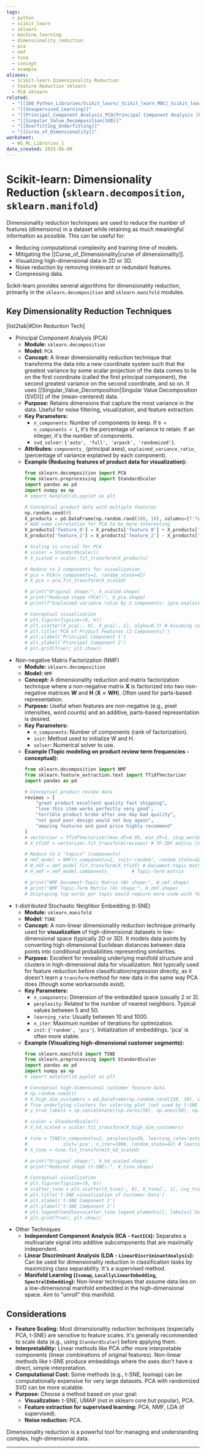 ```yaml
---
tags:
  - python
  - scikit_learn
  - sklearn
  - machine_learning
  - dimensionality_reduction
  - pca
  - nmf
  - tsne
  - concept
  - example
aliases:
  - Scikit-learn Dimensionality Reduction
  - Feature Reduction sklearn
  - PCA sklearn
related:
  - "[[160_Python_Libraries/Scikit_learn/_Scikit_learn_MOC|_Scikit_learn_MOC]]"
  - "[[Unsupervised_Learning]]"
  - "[[Principal_Component_Analysis_PCA|Principal Component Analysis (PCA)]]"
  - "[[Singular_Value_Decomposition|SVD]]"
  - "[[Overfitting_Underfitting]]"
  - "[[Curse_of_Dimensionality]]"
worksheet:
  - WS_ML_Libraries_1
date_created: 2025-06-09
---
```

# Scikit-learn: Dimensionality Reduction (`sklearn.decomposition`, `sklearn.manifold`)

Dimensionality reduction techniques are used to reduce the number of features (dimensions) in a dataset while retaining as much meaningful information as possible. This can be useful for:
-   Reducing computational complexity and training time of models.
-   Mitigating the [[Curse_of_Dimensionality|curse of dimensionality]].
-   Visualizing high-dimensional data in 2D or 3D.
-   Noise reduction by removing irrelevant or redundant features.
-   Compressing data.

Scikit-learn provides several algorithms for dimensionality reduction, primarily in the `sklearn.decomposition` and `sklearn.manifold` modules.

## Key Dimensionality Reduction Techniques

[list2tab|#Dim Reduction Tech]
- Principal Component Analysis (PCA)
    - **Module:** `sklearn.decomposition`
    - **Model:** `PCA`
    - **Concept:** A linear dimensionality reduction technique that transforms the data into a new coordinate system such that the greatest variance by some scalar projection of the data comes to lie on the first coordinate (called the first principal component), the second greatest variance on the second coordinate, and so on. It uses [[Singular_Value_Decomposition|Singular Value Decomposition (SVD)]] of the (mean-centered) data.
    - **Purpose:** Retains dimensions that capture the most variance in the data. Useful for noise filtering, visualization, and feature extraction.
    - **Key Parameters:**
        -   `n_components`: Number of components to keep. If `0 < n_components < 1`, it's the percentage of variance to retain. If an integer, it's the number of components.
        -   `svd_solver`: `{'auto', 'full', 'arpack', 'randomized'}`.
    - **Attributes:** `components_` (principal axes), `explained_variance_ratio_` (percentage of variance explained by each component).
    - **Example (Reducing features of product data for visualization):**
        ```python
        from sklearn.decomposition import PCA
        from sklearn.preprocessing import StandardScaler
        import pandas as pd
        import numpy as np
        # import matplotlib.pyplot as plt

        # Conceptual product data with multiple features
        np.random.seed(0)
        X_products = pd.DataFrame(np.random.rand(100, 10), columns=[f'feature_{i}' for i in range(10)])
        # Add some correlation for PCA to be more interesting
        X_products['feature_0'] = X_products['feature_0'] + X_products['feature_1'] * 0.5
        X_products['feature_2'] = X_products['feature_2'] - X_products['feature_3'] * 0.7

        # Scaling is crucial for PCA
        # scaler = StandardScaler()
        # X_scaled = scaler.fit_transform(X_products)

        # Reduce to 2 components for visualization
        # pca = PCA(n_components=2, random_state=42)
        # X_pca = pca.fit_transform(X_scaled)

        # print("Original shape:", X_scaled.shape)
        # print("Reduced shape (PCA):", X_pca.shape)
        # print(f"Explained variance ratio by 2 components: {pca.explained_variance_ratio_.sum():.4f}")

        # Conceptual visualization
        # plt.figure(figsize=(8, 6))
        # plt.scatter(X_pca[:, 0], X_pca[:, 1], alpha=0.7) # Assuming some coloring 'c' if target exists
        # plt.title('PCA of Product Features (2 Components)')
        # plt.xlabel('Principal Component 1')
        # plt.ylabel('Principal Component 2')
        # plt.grid(True); plt.show()
        ```
- Non-negative Matrix Factorization (NMF)
    - **Module:** `sklearn.decomposition`
    - **Model:** `NMF`
    - **Concept:** A dimensionality reduction and matrix factorization technique where a non-negative matrix $\mathbf{X}$ is factorized into two non-negative matrices $\mathbf{W}$ and $\mathbf{H}$ ($\mathbf{X} \approx \mathbf{W}\mathbf{H}$). Often used for parts-based representation.
    - **Purpose:** Useful when features are non-negative (e.g., pixel intensities, word counts) and an additive, parts-based representation is desired.
    - **Key Parameters:**
        -   `n_components`: Number of components (rank of factorization).
        -   `init`: Method used to initialize W and H.
        -   `solver`: Numerical solver to use.
    - **Example (Topic modeling on product review term frequencies - conceptual):**
        ```python
        from sklearn.decomposition import NMF
        from sklearn.feature_extraction.text import TfidfVectorizer
        import pandas as pd

        # Conceptual product review data
        reviews = [
            "great product excellent quality fast shipping",
            "love this item works perfectly very good",
            "terrible product broke after one day bad quality",
            "not good poor design would not buy again",
            "amazing features and good price highly recommend"
        ]
        # vectorizer = TfidfVectorizer(max_df=0.95, min_df=1, stop_words='english')
        # X_tfidf = vectorizer.fit_transform(reviews) # TF-IDF matrix (non-negative)

        # Reduce to 2 "topics" (components)
        # nmf_model = NMF(n_components=2, init='random', random_state=42, max_iter=500) # max_iter might need adjustment
        # W_nmf = nmf_model.fit_transform(X_tfidf) # Document-topic matrix
        # H_nmf = nmf_model.components_        # Topic-term matrix

        # print("NMF Document-Topic Matrix (W) shape:", W_nmf.shape)
        # print("NMF Topic-Term Matrix (H) shape:", H_nmf.shape)
        # Displaying top words per topic would require more code with feature_names_from_vectorizer
        ```
- t-distributed Stochastic Neighbor Embedding (t-SNE)
    - **Module:** `sklearn.manifold`
    - **Model:** `TSNE`
    - **Concept:** A non-linear dimensionality reduction technique primarily used for **visualization** of high-dimensional datasets in low-dimensional space (typically 2D or 3D). It models data points by converting high-dimensional Euclidean distances between data points into conditional probabilities representing similarities.
    - **Purpose:** Excellent for revealing underlying manifold structure and clusters in high-dimensional data for visualization. Not typically used for feature reduction before classification/regression directly, as it doesn't learn a `transform` method for new data in the same way PCA does (though some workarounds exist).
    - **Key Parameters:**
        -   `n_components`: Dimension of the embedded space (usually 2 or 3).
        -   `perplexity`: Related to the number of nearest neighbors. Typical values between 5 and 50.
        -   `learning_rate`: Usually between 10 and 1000.
        -   `n_iter`: Maximum number of iterations for optimization.
        -   `init`: `{'random', 'pca'}`. Initialization of embeddings. 'pca' is often more stable.
    - **Example (Visualizing high-dimensional customer segments):**
        ```python
        from sklearn.manifold import TSNE
        from sklearn.preprocessing import StandardScaler
        import pandas as pd
        import numpy as np
        # import matplotlib.pyplot as plt

        # Conceptual high-dimensional customer feature data
        # np.random.seed(1)
        # X_high_dim_customers = pd.DataFrame(np.random.rand(150, 20), columns=[f'hd_feat_{i}' for i in range(20)])
        # True underlying clusters for coloring plot (not used by t-SNE itself)
        # y_true_labels = np.concatenate([np.zeros(50), np.ones(50), np.full(50, 2)])

        # scaler = StandardScaler()
        # X_hd_scaled = scaler.fit_transform(X_high_dim_customers)

        # tsne = TSNE(n_components=2, perplexity=30, learning_rate='auto',
        #             init='pca', n_iter=1000, random_state=42) # learning_rate='auto' available in newer sklearn
        # X_tsne = tsne.fit_transform(X_hd_scaled)

        # print("Original shape:", X_hd_scaled.shape)
        # print("Reduced shape (t-SNE):", X_tsne.shape)

        # Conceptual visualization
        # plt.figure(figsize=(8, 6))
        # scatter_tsne = plt.scatter(X_tsne[:, 0], X_tsne[:, 1], c=y_true_labels, cmap='viridis', alpha=0.7)
        # plt.title('t-SNE visualization of Customer Data')
        # plt.xlabel('t-SNE Component 1')
        # plt.ylabel('t-SNE Component 2')
        # plt.legend(handles=scatter_tsne.legend_elements(), labels=['Segment 0', 'Segment 1', 'Segment 2'])
        # plt.grid(True); plt.show()
        ```
- Other Techniques
    - **Independent Component Analysis (ICA - `FastICA`):** Separates a multivariate signal into additive subcomponents that are maximally independent.
    - **Linear Discriminant Analysis (LDA - `LinearDiscriminantAnalysis`):** Can be used for dimensionality reduction in classification tasks by maximizing class separability. It's a supervised method.
    - **Manifold Learning (`Isomap`, `LocallyLinearEmbedding`, `SpectralEmbedding`):** Non-linear techniques that assume data lies on a low-dimensional manifold embedded in the high-dimensional space. Aim to "unroll" this manifold.

## Considerations
-   **Feature Scaling:** Most dimensionality reduction techniques (especially PCA, t-SNE) are sensitive to feature scales. It's generally recommended to scale data (e.g., using `StandardScaler`) before applying them.
-   **Interpretability:** Linear methods like PCA offer more interpretable components (linear combinations of original features). Non-linear methods like t-SNE produce embeddings where the axes don't have a direct, simple interpretation.
-   **Computational Cost:** Some methods (e.g., t-SNE, Isomap) can be computationally expensive for very large datasets. PCA with randomized SVD can be more scalable.
-   **Purpose:** Choose a method based on your goal:
    -   **Visualization:** t-SNE, UMAP (not in sklearn core but popular), PCA.
    -   **Feature extraction for supervised learning:** PCA, NMF, LDA (if supervised).
    -   **Noise reduction:** PCA.

Dimensionality reduction is a powerful tool for managing and understanding complex, high-dimensional data.

---
